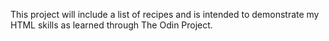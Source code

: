 This project will include a list of recipes and is intended to demonstrate my HTML skills as learned through The Odin Project. 